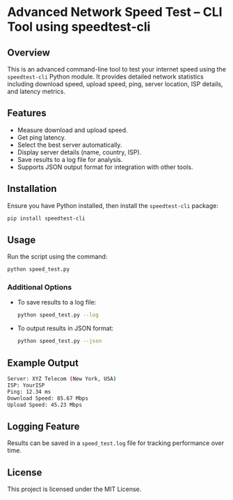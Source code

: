 # Advanced Network Speed Test – CLI Tool using speedtest-cli

## Overview

This is an advanced command-line tool to test your internet speed using the `speedtest-cli` Python module. It provides detailed network statistics including download speed, upload speed, ping, server location, ISP details, and latency metrics.

## Features

- Measure download and upload speed.
- Get ping latency.
- Select the best server automatically.
- Display server details (name, country, ISP).
- Save results to a log file for analysis.
- Supports JSON output format for integration with other tools.

## Installation

Ensure you have Python installed, then install the `speedtest-cli` package:

```bash
pip install speedtest-cli
```

## Usage

Run the script using the command:

```bash
python speed_test.py
```

### Additional Options

- To save results to a log file:
  ```bash
  python speed_test.py --log
  ```
- To output results in JSON format:
  ```bash
  python speed_test.py --json
  ```

## Example Output

```bash
Server: XYZ Telecom (New York, USA)
ISP: YourISP
Ping: 12.34 ms
Download Speed: 85.67 Mbps
Upload Speed: 45.23 Mbps
```

## Logging Feature

Results can be saved in a `speed_test.log` file for tracking performance over time.

## License

This project is licensed under the MIT License.
